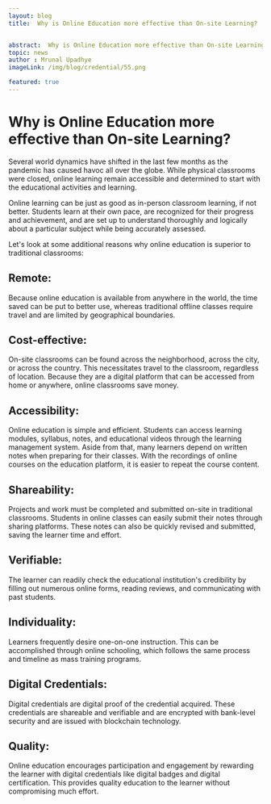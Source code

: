 ```yaml
---
layout: blog
title:  Why is Online Education more effective than On-site Learning?


abstract:  Why is Online Education more effective than On-site Learning?
topic: news
author : Mrunal Upadhye
imageLink: /img/blog/credential/55.png

featured: true
---
```


# Why is Online Education more effective than On-site Learning?


Several world dynamics have shifted in the last few months as the pandemic has caused havoc all over the globe. While physical classrooms were closed, online learning remain accessible and determined to start with the educational activities and learning.

Online learning can be just as good as in-person classroom learning, if not better. Students learn at their own pace, are recognized for their progress and achievement, and are set up to understand thoroughly and logically about a particular subject while being accurately assessed.

Let's look at some additional reasons why online education is superior to traditional classrooms:

## Remote:

Because online education is available from anywhere in the world, the time saved can be put to better use, whereas traditional offline classes require travel and are limited by geographical boundaries.

## Cost-effective:

On-site classrooms can be found across the neighborhood, across the city, or across the country. This necessitates travel to the classroom, regardless of location. Because they are a digital platform that can be accessed from home or anywhere, online classrooms save money.

## Accessibility:

Online education is simple and efficient. Students can access learning modules, syllabus, notes, and educational videos through the learning management system. Aside from that, many learners depend on written notes when preparing for their classes. With the recordings of online courses on the education platform, it is easier to repeat the course content.

## Shareability:

Projects and work must be completed and submitted on-site in traditional classrooms. Students in online classes can easily submit their notes through sharing platforms. These notes can also be quickly revised and submitted, saving the learner time and effort.

## Verifiable:

The learner can readily check the educational institution's credibility by filling out numerous online forms, reading reviews, and communicating with past students.

## Individuality:

Learners frequently desire one-on-one instruction. This can be accomplished through online schooling, which follows the same process and timeline as mass training programs.

## Digital Credentials:

Digital credentials are digital proof of the credential acquired. These credentials are shareable and verifiable and are encrypted with bank-level security and are issued with blockchain technology.

## Quality:


Online education encourages participation and engagement by rewarding the learner with digital credentials like digital badges and digital certification. This provides quality education to the learner without compromising much effort.



